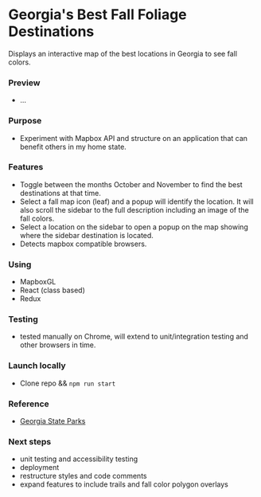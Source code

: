 # Georgia's Best Fall Foliage Destinations

Displays an interactive map of the best locations in Georgia to see fall colors.

### Preview

- ...

### Purpose

- Experiment with Mapbox API and structure on an application that can benefit others in my home state.

### Features

- Toggle between the months October and November to find the best destinations at that time.
- Select a fall map icon (leaf) and a popup will identify the location.  It will also scroll the sidebar to the full description including an image of the fall colors.
- Select a location on the sidebar to open a popup on the map showing where the sidebar destination is located.
- Detects mapbox compatible browsers.

### Using

- MapboxGL
- React (class based)
- Redux

### Testing

- tested manually on Chrome, will extend to unit/integration testing and other browsers in time.

### Launch locally

- Clone repo && `npm run start`

### Reference

- [Georgia State Parks](https://gastateparks.org/LeafWatch)

### Next steps

- unit testing and accessibility testing
- deployment
- restructure styles and code comments
- expand features to include trails and fall color polygon overlays